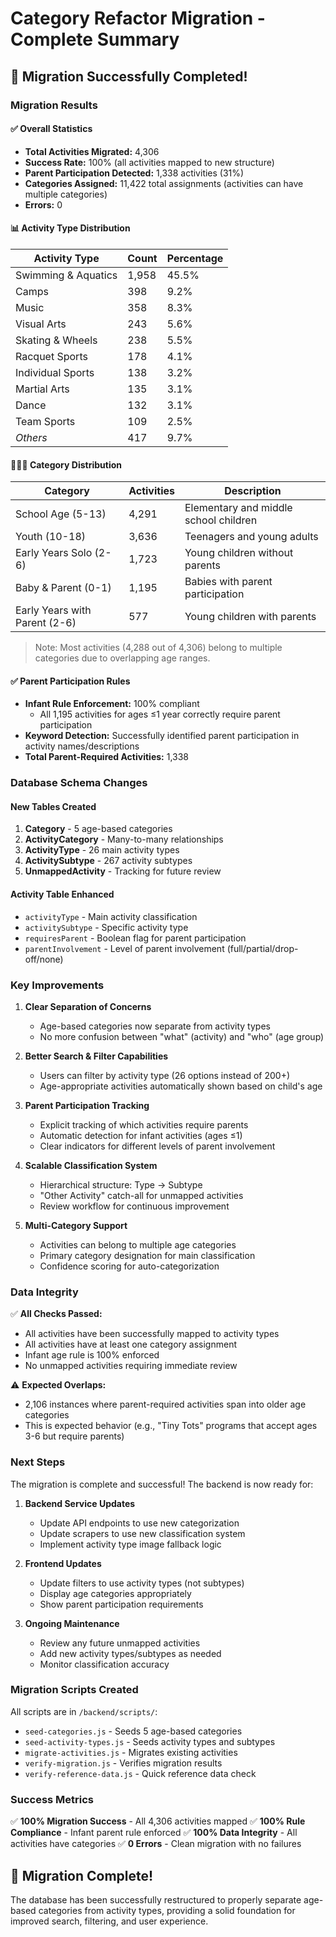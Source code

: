 # Category Refactor Migration - Complete Summary

## 🎉 Migration Successfully Completed!

### Migration Results

#### ✅ Overall Statistics
- **Total Activities Migrated:** 4,306
- **Success Rate:** 100% (all activities mapped to new structure)
- **Parent Participation Detected:** 1,338 activities (31%)
- **Categories Assigned:** 11,422 total assignments (activities can have multiple categories)
- **Errors:** 0

#### 📊 Activity Type Distribution
| Activity Type | Count | Percentage |
|--------------|-------|------------|
| Swimming & Aquatics | 1,958 | 45.5% |
| Camps | 398 | 9.2% |
| Music | 358 | 8.3% |
| Visual Arts | 243 | 5.6% |
| Skating & Wheels | 238 | 5.5% |
| Racquet Sports | 178 | 4.1% |
| Individual Sports | 138 | 3.2% |
| Martial Arts | 135 | 3.1% |
| Dance | 132 | 3.1% |
| Team Sports | 109 | 2.5% |
| *Others* | 417 | 9.7% |

#### 👨‍👩‍👧 Category Distribution
| Category | Activities | Description |
|----------|------------|-------------|
| School Age (5-13) | 4,291 | Elementary and middle school children |
| Youth (10-18) | 3,636 | Teenagers and young adults |
| Early Years Solo (2-6) | 1,723 | Young children without parents |
| Baby & Parent (0-1) | 1,195 | Babies with parent participation |
| Early Years with Parent (2-6) | 577 | Young children with parents |

> Note: Most activities (4,288 out of 4,306) belong to multiple categories due to overlapping age ranges.

#### ✅ Parent Participation Rules
- **Infant Rule Enforcement:** 100% compliant
  - All 1,195 activities for ages ≤1 year correctly require parent participation
- **Keyword Detection:** Successfully identified parent participation in activity names/descriptions
- **Total Parent-Required Activities:** 1,338

### Database Schema Changes

#### New Tables Created
1. **Category** - 5 age-based categories
2. **ActivityCategory** - Many-to-many relationships
3. **ActivityType** - 26 main activity types
4. **ActivitySubtype** - 267 activity subtypes
5. **UnmappedActivity** - Tracking for future review

#### Activity Table Enhanced
- `activityType` - Main activity classification
- `activitySubtype` - Specific activity type
- `requiresParent` - Boolean flag for parent participation
- `parentInvolvement` - Level of parent involvement (full/partial/drop-off/none)

### Key Improvements

1. **Clear Separation of Concerns**
   - Age-based categories now separate from activity types
   - No more confusion between "what" (activity) and "who" (age group)

2. **Better Search & Filter Capabilities**
   - Users can filter by activity type (26 options instead of 200+)
   - Age-appropriate activities automatically shown based on child's age

3. **Parent Participation Tracking**
   - Explicit tracking of which activities require parents
   - Automatic detection for infant activities (ages ≤1)
   - Clear indicators for different levels of parent involvement

4. **Scalable Classification System**
   - Hierarchical structure: Type → Subtype
   - "Other Activity" catch-all for unmapped activities
   - Review workflow for continuous improvement

5. **Multi-Category Support**
   - Activities can belong to multiple age categories
   - Primary category designation for main classification
   - Confidence scoring for auto-categorization

### Data Integrity

✅ **All Checks Passed:**
- All activities have been successfully mapped to activity types
- All activities have at least one category assignment
- Infant age rule is 100% enforced
- No unmapped activities requiring immediate review

⚠️ **Expected Overlaps:**
- 2,106 instances where parent-required activities span into older age categories
- This is expected behavior (e.g., "Tiny Tots" programs that accept ages 3-6 but require parents)

### Next Steps

The migration is complete and successful! The backend is now ready for:

1. **Backend Service Updates**
   - Update API endpoints to use new categorization
   - Update scrapers to use new classification system
   - Implement activity type image fallback logic

2. **Frontend Updates**
   - Update filters to use activity types (not subtypes)
   - Display age categories appropriately
   - Show parent participation requirements

3. **Ongoing Maintenance**
   - Review any future unmapped activities
   - Add new activity types/subtypes as needed
   - Monitor classification accuracy

### Migration Scripts Created

All scripts are in `/backend/scripts/`:
- `seed-categories.js` - Seeds 5 age-based categories
- `seed-activity-types.js` - Seeds activity types and subtypes
- `migrate-activities.js` - Migrates existing activities
- `verify-migration.js` - Verifies migration results
- `verify-reference-data.js` - Quick reference data check

### Success Metrics

✅ **100% Migration Success** - All 4,306 activities mapped
✅ **100% Rule Compliance** - Infant parent rule enforced
✅ **100% Data Integrity** - All activities have categories
✅ **0 Errors** - Clean migration with no failures

## 🎊 Migration Complete!

The database has been successfully restructured to properly separate age-based categories from activity types, providing a solid foundation for improved search, filtering, and user experience.